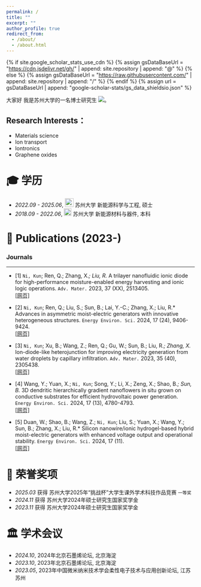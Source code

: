 ```yaml
---
permalink: /
title: ""
excerpt: ""
author_profile: true
redirect_from: 
  - /about/
  - /about.html
---
```


{% if site.google_scholar_stats_use_cdn %}
{% assign gsDataBaseUrl = "https://cdn.jsdelivr.net/gh/" | append: site.repository | append: "@" %}
{% else %}
{% assign gsDataBaseUrl = "https://raw.githubusercontent.com/" | append: site.repository | append: "/" %}
{% endif %}
{% assign url = gsDataBaseUrl | append: "google-scholar-stats/gs_data_shieldsio.json" %}

<span class='anchor' id='about-me'></span>

大家好 我是苏州大学的一名博士研究生
 <a href='https://scholar.google.com/citations?user=WMkMTb4AAAAJ'><img src="https://img.shields.io/endpoint?url={{ url | url_encode }}&logo=Google%20Scholar&labelColor=f6f6f6&color=9cf&style=flat&label=引用"></a>。

Research Interests：
- 
- Materials science
- Ion transport
- Iontronics
- Graphene oxides

  


<span class='anchor' id='-xl'></span>

# 🎓 学历
- *2022.09 - 2025.06*, <a href="https://www.hust.edu.cn/"><img class="svg" src="/images/HUST_logo.svg" width="23pt"></a> 苏州大学 新能源科学与工程, 硕士 
- *2018.09 - 2022.06*, <a href="https://www.scu.edu.cn/"><img class="svg" src="/images/SCU_logo.svg" width="20pt"></a> 苏州大学 新能源材料与器件, 本科
 
<span class='anchor' id='-lwzl'></span>

# 📝 Publications (2023-)

### Journals
---

-	[1] `Ni, Kun`; Ren, Q.; Zhang, X.*; Liu, R.* A trilayer nanofluidic ionic diode for high-performance moisture-enabled energy harvesting and ionic logic operations. `Adv. Mater.` 2023, 37 (XX), 2513405.  
[[网页]](https://doi.org/10.1002/adma.202513405)  

-	[2] `Ni, Kun`; Ren, Q.; Liu, S.; Sun, B.; Lai, Y.-C.; Zhang, X.; Liu, R.* Advances in asymmetric moist-electric generators with innovative heterogeneous structures. `Energy Environ. Sci.` 2024, 17 (24), 9406-9424.  
[[网页]](https://doi.org/10.1039/D4EE02252A) 

-	[3] `Ni, Kun`; Xu, B.; Wang, Z.; Ren, Q.; Gu, W.; Sun, B.; Liu, R.*; Zhang, X.* Ion-diode-like heterojunction for improving electricity generation from water droplets by capillary infiltration. `Adv. Mater.` 2023, 35 (40), 2305438.  
[[网页]](https://doi.org/10.1002/adma.202305438)  

-	[4] Wang, Y.; Yuan, X.; `Ni, Kun`; Song, Y.; Li, X.; Zeng, X.; Shao, B.*; Sun, B.* 3D dendritic hierarchically gradient nanoflowers in situ grown on conductive substrates for efficient hydrovoltaic power generation. `Energy Environ. Sci.` 2024, 17 (13), 4780-4793.  
[[网页]](https://doi.org/10.1039/D4EE00828F) 

-	[5] Duan, W.; Shao, B.; Wang, Z.; `Ni, Kun`; Liu, S.; Yuan, X.; Wang, Y.; Sun, B.; Zhang, X.; Liu, R.* Silicon nanowire/ionic hydrogel-based hybrid moist-electric generators with enhanced voltage output and operational stability. `Energy Environ. Sci.` 2024, 17 (11).  
[[网页]](https://doi.org/10.1039/D4EE00171K) 












<span class='anchor' id='-ryjx'></span>

# 🏅 荣誉奖项
- *2025.03* 获得 苏州大学2025年“挑战杯”大学生课外学术科技作品竞赛 `一等奖`  
- *2024.11* 获得 苏州大学2024年硕士研究生国家奖学金  
- *2023.11* 获得 苏州大学2024年硕士研究生国家奖学金  

<span class='anchor' id='-xshy'></span>

# 🏛️ 学术会议
- *2024.10*, 2024年北京石墨烯论坛, 北京海淀
- *2023.10*, 2023年北京石墨烯论坛, 北京海淀
- *2023.05*, 2023年中国微米纳米技术学会柔性电子技术与应用创新论坛, 江苏苏州

<span class='anchor' id='-gzsx'></span>


